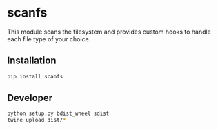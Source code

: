 # scanfs

This module scans the filesystem and provides custom hooks to handle each file
type of your choice.

## Installation

```bash
pip install scanfs
```

## Developer

```bash
python setup.py bdist_wheel sdist
twine upload dist/*
```
